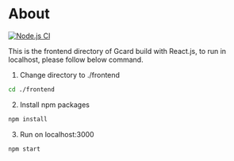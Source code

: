 # About

[![Node.js CI](https://github.com/Pasdaven/Gcard/actions/workflows/node.js.yml/badge.svg)](https://github.com/Pasdaven/Gcard/actions/workflows/node.js.yml)

This is the frontend directory of Gcard build with React.js, to run in localhost, please follow below command.

1. Change directory to ./frontend

```sh
cd ./frontend
```

2. Install npm packages

```sh
npm install
```

3. Run on localhost:3000

```sh
npm start
```
